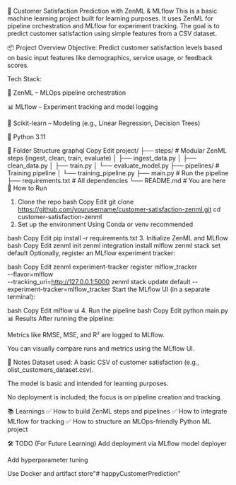🧠 Customer Satisfaction Prediction with ZenML & MLflow
This is a basic machine learning project built for learning purposes. It uses ZenML for pipeline orchestration and MLflow for experiment tracking. The goal is to predict customer satisfaction using simple features from a CSV dataset.

📦 Project Overview
Objective:
Predict customer satisfaction levels based on basic input features like demographics, service usage, or feedback scores.

Tech Stack:

🧪 ZenML – MLOps pipeline orchestration

📊 MLflow – Experiment tracking and model logging

🧮 Scikit-learn – Modeling (e.g., Linear Regression, Decision Trees)

🐍 Python 3.11

📁 Folder Structure
graphql
Copy
Edit
project/
├── steps/                     # Modular ZenML steps (ingest, clean, train, evaluate)
│   ├── ingest_data.py
│   ├── clean_data.py
│   ├── train.py
│   └── evaluate_model.py
├── pipelines/                # Training pipeline
│   └── training_pipeline.py
├── main.py                   # Run the pipeline
├── requirements.txt          # All dependencies
└── README.md                 # You are here
🚀 How to Run
1. Clone the repo
bash
Copy
Edit
git clone https://github.com/yourusername/customer-satisfaction-zenml.git
cd customer-satisfaction-zenml
2. Set up the environment
Using Conda or venv recommended

bash
Copy
Edit
pip install -r requirements.txt
3. Initialize ZenML and MLflow
bash
Copy
Edit
zenml init
zenml integration install mlflow
zenml stack set default
Optionally, register an MLflow experiment tracker:

bash
Copy
Edit
zenml experiment-tracker register mlflow_tracker \
    --flavor=mlflow \
    --tracking_uri=http://127.0.0.1:5000
zenml stack update default --experiment-tracker=mlflow_tracker
Start the MLflow UI (in a separate terminal):

bash
Copy
Edit
mlflow ui
4. Run the pipeline
bash
Copy
Edit
python main.py
📊 Results
After running the pipeline:

Metrics like RMSE, MSE, and R² are logged to MLflow.

You can visually compare runs and metrics using the MLflow UI.

📌 Notes
Dataset used: A basic CSV of customer satisfaction (e.g., olist_customers_dataset.csv).

The model is basic and intended for learning purposes.

No deployment is included; the focus is on pipeline creation and tracking.

📚 Learnings
✅ How to build ZenML steps and pipelines
✅ How to integrate MLflow for tracking
✅ How to structure an MLOps-friendly Python ML project

🛠️ TODO (For Future Learning)
Add deployment via MLflow model deployer

Add hyperparameter tuning

Use Docker and artifact store"# happyCustomerPrediction" 
